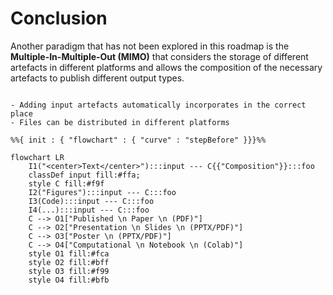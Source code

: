 # Conclusion

Another paradigm that has not been explored in this roadmap is the
**Multiple-In-Multiple-Out (MIMO)** that considers the storage of different
artefacts in different platforms and allows the composition of the necessary
artefacts to publish different output types.

```{note} To be added

- Adding input artefacts automatically incorporates in the correct place
- Files can be distributed in different platforms
```

```{mermaid}
%%{ init : { "flowchart" : { "curve" : "stepBefore" }}}%%

flowchart LR
    I1("<center>Text</center>"):::input --- C{{"Composition"}}:::foo
    classDef input fill:#ffa;
    style C fill:#f9f
    I2("Figures"):::input --- C:::foo
    I3(Code):::input --- C:::foo
    I4(...):::input --- C:::foo
    C --> O1["Published \n Paper \n (PDF)"]
    C --> O2["Presentation \n Slides \n (PPTX/PDF)"]
    C --> O3["Poster \n (PPTX/PDF)"]
    C --> O4["Computational \n Notebook \n (Colab)"]
    style O1 fill:#fca
    style O2 fill:#bff
    style O3 fill:#f99
    style O4 fill:#bfb
```
